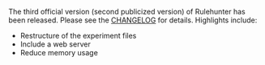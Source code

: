 The third official version (second publicized version) of Rulehunter has been released.  Please see the [CHANGELOG](https://github.com/vlifesystems/rulehunter/blob/master/CHANGELOG.md) for details. Highlights include:

* Restructure of the experiment files
* Include a web server
* Reduce memory usage
